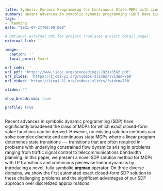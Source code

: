 ```yaml
---
title: Symbolic Dynamic Programming for Continuous State MDPs with Linear Program Transitions (IJCAI-21)
summary: Recent advances in symbolic dynamic programming (SDP) have significantly broadened the class of MDPs for which exact closed-form value functions can be derived. However, no existing solution methods can solve complex discrete and continuous state MDPs where a linear program determines state transitions --- transitions that are often required in problems with underlying constrained flow dynamics arising in problems ranging from traffic signal control to telecommunications bandwidth planning. In this paper, we present a novel SDP solution method for MDPs with LP transitions and continuous piecewise linear dynamics by introducing a novel, fully symbolic **argmax** operator.
tags:
- Planning
date: "2021-07-27T00:00:00Z"

# Optional external URL for project (replaces project detail page).
external_link: ''

image:
  caption: ''
  focal_point: Smart

url_code: ''
url_pdf: 'https://www.ijcai.org/proceedings/2021/0562.pdf'
url_slides: 'https://ijcai-21.org/videos-slides/?video=768'
url_video: 'https://ijcai-21.org/videos-slides/?video=768'

slides: ""

show_breadcrumb: true

profile: true
---
```


Recent advances in symbolic dynamic programming (SDP) have significantly broadened the class of MDPs for which exact closed-form value functions can be derived. However, no existing solution methods can solve complex discrete and continuous state MDPs where a linear program determines state transitions --- transitions that are often required in problems with underlying constrained flow dynamics arising in problems ranging from traffic signal control to telecommunications bandwidth planning. In this paper, we present a novel SDP solution method for MDPs with LP transitions and continuous piecewise linear dynamics by introducing a novel, fully symbolic **argmax** operator. On three diverse domains, we show the first automated exact closed-form SDP solution to these challenging problems and the significant advantages of our SDP approach over discretized approximations.